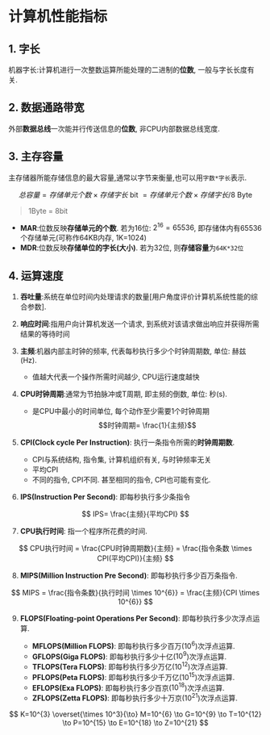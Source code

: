 # 计算机性能指标

## 1. 字长

机器字⻓:计算机进⾏⼀次整数运算所能处理的⼆进制的**位数**, ⼀般与字⻓⻓度有关.

## 2. 数据通路带宽

外部**数据总线**⼀次能并⾏传送信息的**位数**, ⾮CPU内部数据总线宽度.

## 3. 主存容量

主存储器所能存储信息的最⼤容量,通常以字节来衡量,也可以⽤`字数*字⻓`表示.

$$
总容量= 存储单元个数×存储字长 \text{ bit } = 存储单元个数×存储字长/8 \text{ Byte}
$$

> 1Byte = 8bit

- **MAR**:位数反映**存储单元的个数**. 若为16位: $2^{16}=65536$, 即存储体内有65536个存储单元(可称作64KB内存, 1K=1024)
- **MDR**:位数反映**存储单位的字长(大小)**. 若为32位, 则**存储容量**为`64K*32位`

## 4. 运算速度

1. **吞吐量**:系统在单位时间内处理请求的数量[⽤户⻆度评价计算机系统性能的综合参数].
2. **响应时间**:指⽤户向计算机发送⼀个请求, 到系统对该请求做出响应并获得所需结果的等待时间
3. **主频**:机器内部主时钟的频率, 代表每秒执⾏多少个时钟周期数, 单位: 赫兹(Hz).

   - 值越⼤代表⼀个操作所需时间越少, CPU运⾏速度越快

4. **CPU时钟周期**:通常为节拍脉冲或T周期, 即主频的倒数, 单位: 秒(s).

   - 是CPU中最⼩的时间单位, 每个动作⾄少需要1个时钟周期
     $$时钟周期= \frac{1}{主频}$$

5. **CPI(Clock cycle Per Instruction)**: 执行一条指令所需的**时钟周期数**.

   - CPI与系统结构, 指令集, 计算机组织有关, 与时钟频率⽆关
   - 平均CPI
   - 不同的指令, CPI不同. 甚至相同的指令, CPI也可能有变化.

6. **IPS(Instruction Per Second)**: 即每秒执行多少条指令

$$
IPS= \frac{主频}{平均CPI}
$$

7. **CPU执行时间**: 指一个程序所花费的时间.

$$
CPU执行时间 = \frac{CPU时钟周期数}{主频} = \frac{指令条数 \times CPI(平均CPI)}{主频}
$$

8. **MIPS(Million Instruction Pre Second)**: 即每秒执行多少百万条指令.

$$
MIPS = \frac{指令条数}{执行时间 \times 10^{6}} = \frac{主频}{CPI \times 10^{6}}
$$

9. **FLOPS(Floating-point Operations Per Second)**: 即每秒执行多少次浮点运算.

   - **MFLOPS(Million FLOPS)**: 即每秒执行多少百万($10^{6}$)次浮点运算.
   - **GFLOPS(Giga FLOPS)**: 即每秒执行多少十亿($10^{9}$)次浮点运算.
   - **TFLOPS(Tera FLOPS)**: 即每秒执行多少万亿($10^{12}$)次浮点运算.
   - **PFLOPS(Peta FLOPS)**: 即每秒执行多少千万亿($10^{15}$)次浮点运算.
   - **EFLOPS(Exa FLOPS)**: 即每秒执行多少百京($10^{18}$)次浮点运算.
   - **ZFLOPS(Zetta FLOPS)**: 即每秒执行多少十万京($10^{21}$)次浮点运算.

$$
K=10^{3} \overset{\times 10^3}{\to} M=10^{6} \to G=10^{9} \to T=10^{12} \to P=10^{15} \to E=10^{18} \to Z=10^{21}
$$
